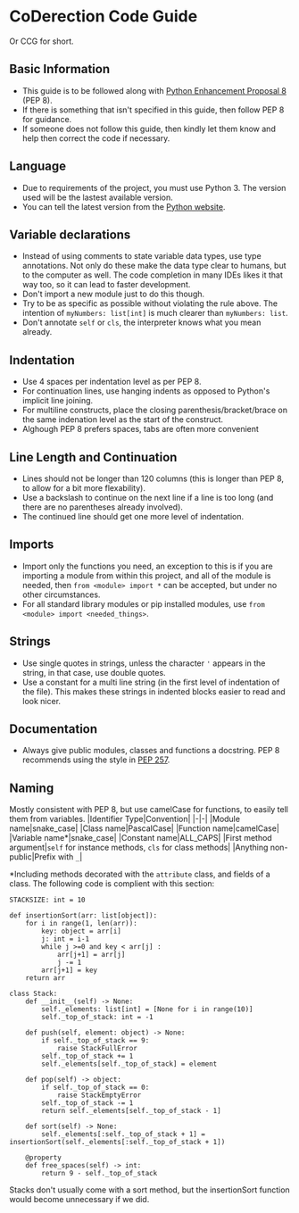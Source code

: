 # CoDerection Code Guide
Or CCG for short.
## Basic Information
* This guide is to be followed along with [Python Enhancement Proposal 8](https://peps.python.org/pep-0008/) (PEP 8).
* If there is something that isn't specified in this guide, then follow PEP 8 for guidance.
* If someone does not follow this guide, then kindly let them know and help then correct the code if necessary.
## Language
* Due to requirements of the project, you must use Python 3. The version used will be the lastest available version.
* You can tell the latest version from the [Python website](https://www.python.org/).
## Variable declarations
* Instead of using comments to state variable data types, use type annotations. Not only do these make the data type clear to humans, but to the computer as well. The code completion in many IDEs likes it that way too, so it can lead to faster development.
* Don't import a new module just to do this though.
* Try to be as specific as possible without violating the rule above. The intention of `myNumbers: list[int]` is much clearer than `myNumbers: list`.
* Don't annotate `self` or `cls`, the interpreter knows what you mean already.
## Indentation
* Use 4 spaces per indentation level as per PEP 8.
* For continuation lines, use hanging indents as opposed to Python's implicit line joining.
* For multiline constructs, place the closing parenthesis/bracket/brace on the same indenation level as the start of the construct.
* Alghough PEP 8 prefers spaces, tabs are often more convenient 
## Line Length and Continuation
* Lines should not be longer than 120 columns (this is longer than PEP 8, to allow for a bit more flexability).
* Use a backslash to continue on the next line if a line is too long (and there are no parentheses already involved).
* The continued line should get one more level of indentation.
## Imports
* Import only the functions you need, an exception to this is if you are importing a module from within this project, and all of the module is needed, then `from <module> import *` can be accepted, but under no other circumstances.
* For all standard library modules or pip installed modules, use `from <module> import <needed_things>`.
## Strings
* Use single quotes in strings, unless the character `'` appears in the string, in that case, use double quotes.
* Use a constant for a multi line string (in the first level of indentation of the file). This makes these strings in indented blocks easier to read and look nicer.
## Documentation
* Always give public modules, classes and functions a docstring. PEP 8 recommends using the style in [PEP 257](https://peps.python.org/pep-0257/).
## Naming
Mostly consistent with PEP 8, but use camelCase for functions, to easily tell them from variables.
|Identifier Type|Convention|
|-|-|
|Module name|snake_case|
|Class name|PascalCase|
|Function name|camelCase|
|Variable name*|snake_case|
|Constant name|ALL_CAPS|
|First method argument|`self` for instance methods, `cls` for class methods|
|Anything non-public|Prefix with `_`|

*Including methods decorated with the `attribute` class, and fields of a class.
The following code is complient with this section:
```
STACKSIZE: int = 10

def insertionSort(arr: list[object]):
    for i in range(1, len(arr)):
        key: object = arr[i]
        j: int = i-1
        while j >=0 and key < arr[j] :
            arr[j+1] = arr[j]
            j -= 1
        arr[j+1] = key
    return arr

class Stack:
    def __init__(self) -> None:
        self._elements: list[int] = [None for i in range(10)]
        self._top_of_stack: int = -1
    
    def push(self, element: object) -> None:
        if self._top_of_stack == 9:
            raise StackFullError
        self._top_of_stack += 1
        self._elements[self._top_of_stack] = element
    
    def pop(self) -> object:
        if self._top_of_stack == 0:
            raise StackEmptyError
        self._top_of_stack -= 1
        return self._elements[self._top_of_stack - 1]
    
    def sort(self) -> None:
        self._elements[:self._top_of_stack + 1] = insertionSort(self._elements[:self._top_of_stack + 1])
    
    @property
    def free_spaces(self) -> int:
        return 9 - self._top_of_stack
```
Stacks don't usually come with a sort method, but the insertionSort function would become unnecessary if we did.
